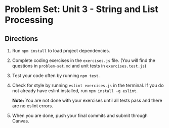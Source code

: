 # Problem Set: Unit 3 - String and List Processing 

## Directions
1. Run `npm install` to load project dependencies.
2. Complete coding exercises in the `exercises.js` file. (You will find the questions in `problem-set.md` and unit tests in `exercises.test.js`)
3. Test your code often by running `npm test`.
4. Check for style by running `eslint exercises.js` in the terminal. If you do not already have eslint installed, run `npm install -g eslint`.

   **Note:** You are not done with your exercises until all tests pass and there are no eslint errors.

5. When you are done, push your final commits and submit through Canvas.
